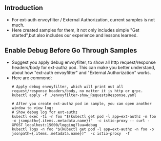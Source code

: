 ## Introduction
- For ext-auth envoyfilter / External Authorization, current samples is not much.
- Here created samples for them, it not only includes simple "Get started",but also includes our experience and lessons learned.

## Enable Debug Before Go Through Samples
- Suggest you apply debug envoyfilter, to show all http request/response headers/body for ext-authz pod. This can make you better understand, about how "ext-auth envoyfilter" and "External Authorization" works.
- Here are commond:
  ```
  # Apply debug envoyfilter, which will print out all request/response headers/body, no matter it is http or grpc.
  kubectl apply -f ./envoyfilter-show_RequestsResponse.yaml
  
  # After you create ext-authz pod in sample, you can open another window to view log:  
  # Show debug log for ext-authz 
  kubectl exec -ti -n foo "$(kubectl get pod -l app=ext-authz -n foo -o jsonpath={.items..metadata.name})"  -c istio-proxy -- curl -XPOST localhost:15000/logging?lua=debug
  kubectl logs -n foo "$(kubectl get pod -l app=ext-authz -n foo -o jsonpath={.items..metadata.name})"  -c istio-proxy  -f
  ```

